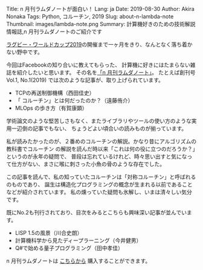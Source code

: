 Title: n 月刊ラムダノートが面白い！
Lang: ja
Date: 2019-08-30
Author: Akira Nonaka
Tags: Python, コルーチン, 2019
Slug: about-n-lambda-note
Thumbnail: images/lambda-note.png
Summary: 計算機好きのための技術解説情報誌,n 月刊ラムダノートのご紹介です

[ラグビー・ワールドカップ2019](https://www.rugbyworldcup.com/)の開催まで一ヶ月をきり、なんとなく落ち着かない野中です。

今回はFacebookの知り合いに教えてもらった、
計算機に好きにはたまらない雑誌を紹介したいと思います。
その名を[「n 月刊ラムダノート」](https://www.lambdanote.com/collections/n)。
たとえば創刊号 Vol.1, No.1(2019) では次のような記事が、取り上げられています。

- TCPの再送制御機構（西田佳史）
- 「 コルーチン」とは何だったのか？（遠藤侑介）
- MLOps の歩き方（有賀康顕）

学術論文のような堅苦しさもなく、またライブラリやツールの使い方のような実用一辺倒の記事でもない、
ちょうどよい頃合いの読みものが揃っています。

私が読みたかったのが、２番めのコルーチンの解説。かなり昔にアルゴリズムの教科書でコルーチン
の解説を読んだ時以来「これは何の役に立つのだろうか？」というのが永年の疑問で、
普段は忘れているけれど、時々思い出すと気になって仕方がない、まさに喉に刺さった小魚の骨のような存在でした。

この記事を読んで、私の知っていたコルーチンは「対称コルーチン」と呼ばれるのものであり、
誕生は構造化プログラミングの概念が生まれる以前であることなどが紹介されています。
私の燻っていた疑問も氷解し、いまは清々しい気分です。

既にNo.2も刊行されており、目次をみるとこちらも興味深い記事が並んでいます。

- LISP 1.5の風景（川合史朗）
- 計算機科学から見たディープラーニング（今井健男）
- Q#で始める量子プログラミング（田中孝佳）

n 月刊ラムダノートは
[こちらから](https://www.lambdanote.com/blogs/news/n)
購入することができます。
